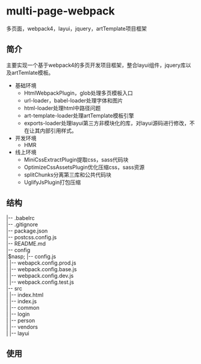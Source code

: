 # multi-page-webpack
多页面，webpack4，layui，jquery，artTemplate项目框架
## 简介
主要实现一个基于webpack4的多页开发项目框架，整合layui组件，jquery库以及artTemlate模板。
* 基础环境
  * HtmlWebpackPlugin，glob处理多页模板入口
  * url-loader，babel-loader处理字体和图片
  * html-loader处理html中路径问题
  * art-template-loader处理artTemplate模板引擎
  * exports-loader处理layui第三方非模块化的库，对layui源码进行修改，不在让其内部引用样式。
* 开发环境
  * HMR 
* 线上环境
  * MiniCssExtractPlugin提取css，sass代码块
  * OptimizeCssAssetsPlugin优化压缩css，sass资源
  * splitChunks分离第三库和公共代码块
  * UglifyJsPlugin打包压缩
## 结构
|-- .babelrc<br>
|-- .gitignore<br>
|-- package.json<br>
|-- postcss.config.js<br>
|-- README.md<br>
|-- config<br>
|$nasp; |-- config.js<br>
| |-- webapck.config.prod.js<br>
|   |-- webpack.config.base.js<br>
|   |-- webpack.config.dev.js<br>
|   |-- webpack.config.test.js<br>
|-- src<br>
|   |-- index.html<br>
|   |-- index.js<br>
|   |-- common<br>
|   |-- login<br>
|   |-- person<br>
|   |-- vendors<br>
|       |-- layui<br>
## 使用
